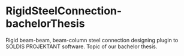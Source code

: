 # RigidSteelConnection-bachelorThesis
Rigid beam-beam, beam-column steel connection designing plugin to SOLDIS PROJEKTANT software. Topic of our bachelor thesis.
